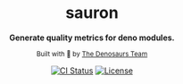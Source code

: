 <div align="center">

  <h1>sauron</h1>

  <p>
    <strong>Generate quality metrics for deno modules.</strong>
  </p>

<sub>Built with 🦀 by <a href="https://denosaurs.land/">The Denosaurs Team</a></sub>

[![CI Status](https://img.shields.io/github/workflow/status/denosaurs/sauron/checks)](https://github.com/denosaurs/sauron/actions)
[![License](https://img.shields.io/github/license/denosaurs/sauron)](https://github.com/denosaurs/sauron/blob/master/LICENSE)

</div>
